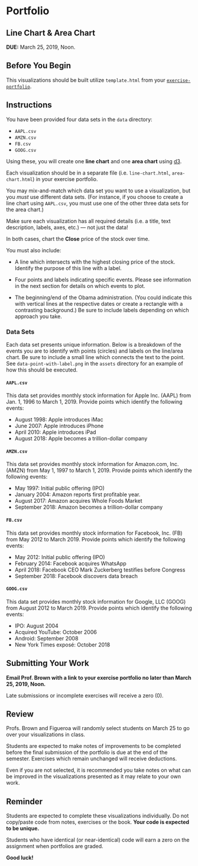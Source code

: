 # Portfolio

## Line Chart & Area Chart

**DUE:** March 25, 2019, Noon.

## Before You Begin

This visualizations should be built utilize `template.html` from your [`exercise-portfolio`](https://github.com/umiami-data-viz/exercise-portfolio).


## Instructions

You have been provided four data sets in the `data` directory:

- `AAPL.csv`
- `AMZN.csv`
- `FB.csv`
- `GOOG.csv`

Using these, you will create one **line chart** and one **area chart** using [d3](https://d3js.org/).

Each visualization should be in a separate file (i.e. `line-chart.html`, `area-chart.html`) in your exercise portfolio.

You may mix-and-match which data set you want to use a visualization, but you *must* use different data sets. (For instance, if you choose to create a line chart using `AAPL.csv`, you must use one of the other three data sets for the area chart.)

Make sure each visualization has all required details (i.e. a title, text description, labels, axes, etc.) — not just the data!

In both cases, chart the **Close** price of the stock over time.

You must also include:

- A line which intersects with the highest closing price of the stock. Identify the purpose of this line with a label.

- Four points and labels indicating specific events. Please see information in the next section for details on which events to plot.

- The beginning/end of the Obama administration. (You could indicate this with vertical lines at the respective dates or create a rectangle with a contrasting background.) Be sure to include labels depending on which approach you take.


### Data Sets

Each data set presents unique information. Below is a breakdown of the events you are to identify with points (circles) and labels on the line/area chart. Be sure to include a small line which connects the text to the point. See `data-point-with-label.png` in the `assets` directory for an example of how this should be executed.


#### `AAPL.csv`

This data set provides monthly stock information for Apple Inc. (AAPL) from Jan. 1, 1996 to March 1, 2019. Provide points which identify the following events:

- August 1998: Apple introduces iMac
- June 2007: Apple introduces iPhone
- April 2010: Apple introduces iPad
- August 2018: Apple becomes a trillion-dollar company


#### `AMZN.csv`

This data set provides monthly stock information for Amazon.com, Inc. (AMZN) from May 1, 1997 to March 1, 2019. Provide points which identify the following events:

- May 1997: Initial public offering (IPO)
- January 2004: Amazon reports first profitable year.
- August 2017: Amazon acquires Whole Foods Market
- September 2018: Amazon becomes a trillion-dollar company


#### `FB.csv`

This data set provides monthly stock information for Facebook, Inc. (FB) from May 2012 to March 2019. Provide points which identify the following events:

- May 2012: Initial public offering (IPO)
- February 2014: Facebook acquires WhatsApp
- April 2018: Facebook CEO Mark Zuckerberg testifies before Congress
- September 2018: Facebook discovers data breach


#### `GOOG.csv`

This data set provides monthly stock information for Google, LLC (GOOG) from August 2012 to March 2019. Provide points which identify the following events:

- IPO: August 2004
- Acquired YouTube: October 2006
- Android: September 2008
- New York Times exposé: October 2018


## Submitting Your Work

**Email Prof. Brown with a link to your exercise portfolio no later than March 25, 2019, Noon.**

Late submissions or incomplete exercises will receive a zero (0).


## Review

Profs. Brown and Figueroa will randomly select students on March 25 to go over your visualizations in class.

Students are expected to make notes of improvements to be completed before the final submission of the portfolio is due at the end of the semester. Exercises which remain unchanged will receive deductions.

Even if you are not selected, it is recommended you take notes on what can be improved in the visualizations presented as it may relate to your own work.


## Reminder

Students are expected to complete these visualizations individually. Do not copy/paste code from notes, exercises or the book. **Your code is expected to be unique.**

Students who have identical (or near-identical) code will earn a zero on the assignment when portfolios are graded.

**Good luck!**
